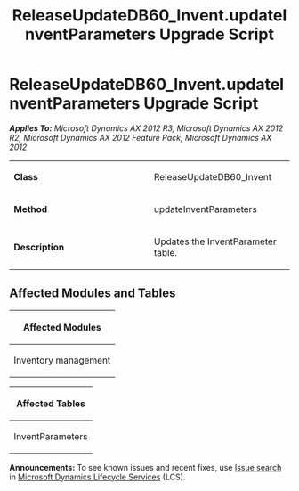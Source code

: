 ﻿---
title: ReleaseUpdateDB60_Invent.updateInventParameters Upgrade Script
TOCTitle: ReleaseUpdateDB60_Invent.updateInventParameters Upgrade Script
ms:assetid: ef98668e-e0cc-2a02-38df-35ea02b1cc72
ms:mtpsurl: https://msdn.microsoft.com/en-us/library/JJ720030(v=AX.60)
ms:contentKeyID: 49712081
ms.date: 05/18/2015
mtps_version: v=AX.60
---

# ReleaseUpdateDB60\_Invent.updateInventParameters Upgrade Script 


_**Applies To:** Microsoft Dynamics AX 2012 R3, Microsoft Dynamics AX 2012 R2, Microsoft Dynamics AX 2012 Feature Pack, Microsoft Dynamics AX 2012_

<table>
<colgroup>
<col style="width: 50%" />
<col style="width: 50%" />
</colgroup>
<tbody>
<tr class="odd">
<td><p><strong>Class</strong></p></td>
<td><p>ReleaseUpdateDB60_Invent</p></td>
</tr>
<tr class="even">
<td><p><strong>Method</strong></p></td>
<td><p>updateInventParameters</p></td>
</tr>
<tr class="odd">
<td><p><strong>Description</strong></p></td>
<td><p>Updates the InventParameter table.</p></td>
</tr>
</tbody>
</table>


## Affected Modules and Tables

<table>
<colgroup>
<col style="width: 100%" />
</colgroup>
<thead>
<tr class="header">
<th><p>Affected Modules</p></th>
</tr>
</thead>
<tbody>
<tr class="odd">
<td><p>Inventory management</p></td>
</tr>
</tbody>
</table>


<table>
<colgroup>
<col style="width: 100%" />
</colgroup>
<thead>
<tr class="header">
<th><p>Affected Tables</p></th>
</tr>
</thead>
<tbody>
<tr class="odd">
<td><p>InventParameters</p></td>
</tr>
</tbody>
</table>

  
**Announcements:** To see known issues and recent fixes, use [Issue search](http://go.microsoft.com/fwlink/?linkid=389258) in [Microsoft Dynamics Lifecycle Services](http://go.microsoft.com/fwlink/?linkid=306505) (LCS).

